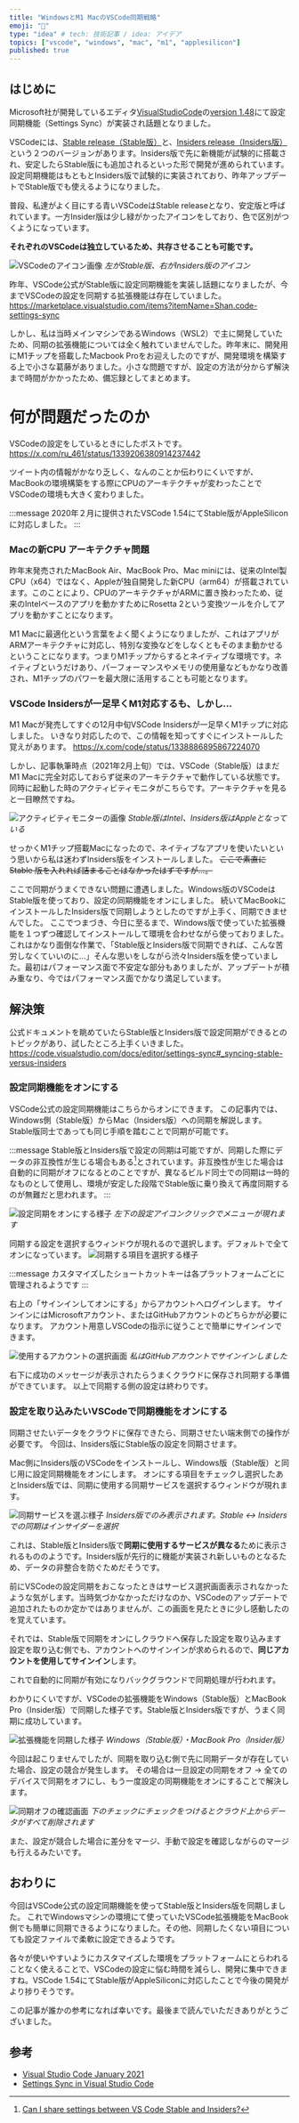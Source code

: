 ```yaml
---
title: "WindowsとM1 MacのVSCode同期戦略"
emoji: "🔄"
type: "idea" # tech: 技術記事 / idea: アイデア
topics: ["vscode", "windows", "mac", "m1", "applesilicon"]
published: true
---
```


## はじめに

Microsoft社が開発しているエディタ[VisualStudioCode](https://code.visualstudio.com)の[version 1.48](https://code.visualstudio.com/updates/v1_48)にて設定同期機能（Settings Sync）が実装され話題となりました。

VSCodeには、[Stable release（Stable版）](https://code.visualstudio.com)と、[Insiders release（Insiders版）](https://code.visualstudio.com/insiders/)という２つのバージョンがあります。Insiders版で先に新機能が試験的に搭載され、安定したらStable版にも追加されるといった形で開発が進められています。設定同期機能はもともとInsiders版で試験的に実装されており、昨年アップデートでStable版でも使えるようになりました。

普段、私達がよく目にする青いVSCodeはStable releaseとなり、安定版と呼ばれています。一方Insider版は少し緑がかったアイコンをしており、色で区別がつくようになっています。

**それぞれのVSCodeは独立しているため、共存させることも可能です。**

![VSCodeのアイコン画像](/images/try-vscodesyncinsider/image01.png)
*左がStable版、右がInsiders版のアイコン*

昨年、VSCode公式がStable版に設定同期機能を実装し話題になりましたが、今までVSCodeの設定を同期する拡張機能は存在していました。
https://marketplace.visualstudio.com/items?itemName=Shan.code-settings-sync

しかし、私は当時メインマシンであるWindows（WSL2）で主に開発していたため、同期の拡張機能については全く触れていませんでした。昨年末に、開発用にM1チップを搭載したMacbook Proをお迎えしたのですが、開発環境を構築する上で小さな葛藤がありました。小さな問題ですが、設定の方法が分からず解決まで時間がかかったため、備忘録としてまとめます。

# 何が問題だったのか

VSCodeの設定をしているときにしたポストです。
https://x.com/ru_461/status/1339206380914237442

ツイート内の情報がかなり乏しく、なんのことか伝わりにくいですが、MacBookの環境構築をする際にCPUのアーキテクチャが変わったことでVSCodeの環境も大きく変わりました。

:::message
2020年２月に提供されたVSCode 1.54にてStable版がAppleSiliconに対応しました。
:::

### Macの新CPU アーキテクチャ問題

昨年末発売されたMacBook Air、MacBook Pro、Mac miniには、従来のIntel製CPU（x64）ではなく、Appleが独自開発した新CPU（arm64）が搭載されています。このことにより、CPUのアーキテクチャがARMに置き換わったため、従来のIntelベースのアプリを動かすためにRosetta 2という変換ツールを介してアプリを動かすことになります。

M1 Macに最適化という言葉をよく聞くようになりましたが、これはアプリがARMアーキテクチャに対応し、特別な変換などをしなくともそのまま動かせるということになります。つまりM1チップからするとネイティブな環境です。ネイティブというだけあり、パーフォーマンスやメモリの使用量などもかなり改善され、M1チップのパワーを最大限に活用することも可能となります。

### VSCode Insidersが一足早くM1対応するも、しかし...

M1 Macが発売してすぐの12月中旬VSCode Insidersが一足早くM1チップに対応しました。
いきなり対応したので、この情報を知ってすぐにインストールした覚えがあります。
https://x.com/code/status/1338886895867224070

しかし、記事執筆時点（2021年2月上旬）では、VSCode（Stable版）はまだM1 Macに完全対応しておらず従来のアーキテクチャで動作している状態です。
同時に起動した時のアクティビティモニタがこちらです。アーキテクチャを見ると一目瞭然ですね。

![アクティビティモニターの画像](/images/try-vscodesyncinsider/image02.png)
*Stable版はIntel、Insiders版はAppleとなっている*

せっかくM1チップ搭載Macになったので、ネイティブなアプリを使いたいという思いから私は迷わずInsiders版をインストールしました。
~~ここで素直に Stable 版を入れれば詰まることはなかったはずですが...。~~

ここで同期がうまくできない問題に遭遇しました。Windows版のVSCodeはStable版を使っており、設定の同期機能をオンにしました。
続いてMacBookにインストールしたInsiders版で同期しようとしたのですが上手く、同期できませんでした。
ここでつまづき、今日に至るまで、Windows版で使っていた拡張機能を１つずつ確認してインストールして環境を合わせながら使っておりました。これはかなり面倒な作業で、「Stable版とInsiders版で同期できれば、こんな苦労しなくていいのに...」そんな思いをしながら渋々Insiders版を使っていました。最初はパフォーマンス面で不安定な部分もありましたが、アップデートが積み重なり、今ではパフォーマンス面でかなり満足しています。

## 解決策

公式ドキュメントを眺めていたらStable版とInsiders版で設定同期ができるとのトピックがあり、試したところ上手くいきました。
https://code.visualstudio.com/docs/editor/settings-sync#_syncing-stable-versus-insiders

### 設定同期機能をオンにする

VSCode公式の設定同期機能はこちらからオンにできます。
この記事内では、Windows側（Stable版）からMac（Insiders版）への同期を解説します。
Stable版同士であっても同じ手順を踏むことで同期が可能です。

:::message
Stable版とInsiders版で設定の同期は可能ですが、同期した際にデータの非互換性が生じる場合もある[^1]とされています。非互換性が生じた場合は自動的に同期がオフになるとのことですが、異なるビルド同士での同期は一時的なものとして使用し、環境が安定した段階でStable版に乗り換えて再度同期するのが無難だと思われます。
:::

[^1]: [Can I share settings between VS Code Stable and Insiders?](https://code.visualstudio.com/docs/editor/settings-sync#_can-i-share-settings-between-vs-code-stable-and-insiders)

![設定同期をオンにする様子](/images/try-vscodesyncinsider/image03.png)
*左下の設定アイコンクリックでメニューが現れます*

同期する設定を選択するウィンドウが現れるので選択します。デフォルトで全てオンになっています。
![同期する項目を選択する様子](/images/try-vscodesyncinsider/image04.png)

:::message
カスタマイズしたショートカットキーは各プラットフォームごとに管理されるようです
:::

右上の「サインインしてオンにする」からアカウントへログインします。
サインインにはMicrosoftアカウント、またはGitHubアカウントのどちらかが必要になります。
アカウント用意しVSCodeの指示に従うことで簡単にサインインできます。

![使用するアカウントの選択画面](/images/try-vscodesyncinsider/image05.png)
*私はGitHubアカウントでサインインしました*

右下に成功のメッセージが表示されたらうまくクラウドに保存され同期する準備ができています。
以上で同期する側の設定は終わりです。

### 設定を取り込みたいVSCodeで同期機能をオンにする

同期させたいデータをクラウドに保存できたら、同期させたい端末側での操作が必要です。
今回は、Insiders版にStable版の設定を同期させます。

Mac側にInsiders版のVSCodeをインストールし、Windows版（Stable版）と同じ用に設定同期機能をオンにします。
オンにする項目をチェックし選択したあとInsiders版では、同期に使用する同期サービスを選択するウィンドウが現れます。

![同期サービスを選ぶ様子](/images/try-vscodesyncinsider/image06.png)
*Insiders版でのみ表示されます。Stable ↔ Insidersでの同期はインサイダーを選択*

これは、Stable版とInsiders版で**同期に使用するサービスが異なる**ために表示されるもののようです。Insiders版が先行的に機能が実装され新しいものとなるため、データの非整合を防ぐためだそうです。

前にVSCodeの設定同期をおこなったときはサービス選択画面表示されなかったような気がします。当時気づかなかっただけなのか、VSCodeのアップデートで追加されたものか定かではありませんが、この画面を見たときに少し感動したのを覚えています。

それでは、Stable版で同期をオンにしクラウドへ保存した設定を取り込みます
設定を取り込む側でも、アカウントへのサインインが求められるので、**同じアカウントを使用してサインイン**します。

これで自動的に同期が有効になりバックグラウンドで同期処理が行われます。

わかりにくいですが、VSCodeの拡張機能をWindows（Stable版）とMacBook Pro（Insider版）で同期した様子です。Stable版とInsiders版ですが、うまく同期に成功しています。

![拡張機能を同期した様子](/images/try-vscodesyncinsider/image07.png)
*Windows（Stable版）・MacBook Pro（Insider版）*

今回は起こりませんでしたが、同期を取り込む側で先に同期データが存在していた場合、設定の競合が発生します。
その場合は一旦設定の同期をオフ → 全てのデバイスで同期をオフにし、もう一度設定の同期機能をオンにすることで解決します。

![同期オフの確認画面](/images/try-vscodesyncinsider/image08.png)
*下のチェックにチェックをつけるとクラウド上からデータがすべて削除されます*

また、設定が競合した場合に差分をマージ、手動で設定を確認しながらのマージも行えるみたいです。

## おわりに

今回はVSCode公式の設定同期機能を使ってStable版とInsiders版を同期しました。
これでWindowsマシンの環境にて使っていたVSCode拡張機能をMacBook側でも簡単に同期できるようになりました。その他、同期したくない項目についても設定ファイルで柔軟に設定できるようです。

各々が使いやすいようにカスタマイズした環境をプラットフォームにとらわれることなく使えることで、VSCodeの設定に悩む時間を減らし、開発に集中できますね。VSCode 1.54にてStable版がAppleSiliconに対応したことで今後の開発がより捗りそうです。

この記事が誰かの参考になれば幸いです。最後まで読んでいただきありがとうございました。

## 参考

- [Visual Studio Code January 2021](https://code.visualstudio.com/updates/v1_53#_engineering)
- [Settings Sync in Visual Studio Code](https://code.visualstudio.com/docs/editor/settings-sync#_can-i-share-settings-between-vs-code-stable-and-insiders)
